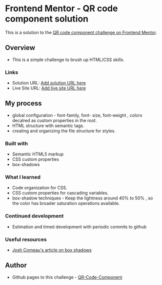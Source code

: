 # Frontend Mentor - QR code component solution

This is a solution to the [QR code component challenge on Frontend Mentor](https://www.frontendmentor.io/challenges/qr-code-component-iux_sIO_H).

## Overview

- This is a simple challenge to brush up HTML/CSS skills.

### Links

- Solution URL: [Add solution URL here](https://your-solution-url.com)
- Live Site URL: [Add live site URL here](https://your-live-site-url.com)

## My process

- global configuration - font-family, font- size, font-weight , colors decalred as custom properties in the root.
- HTML structure with semantic tags.
- creating and organizing the file structure for styles.

### Built with

- Semantic HTML5 markup
- CSS custom properties
- box-shadows

### What I learned

- Code organization for CSS.
- CSS custom properties for cascading variables.
- box-shadow techniques - Keep the lightness around 40% to 50% , so the color has broader saturation operations available.

### Continued development

- Estimation and timed development with periodic commits to github

### Useful resources

- [Josh Comeau's article on box shadows](https://www.joshwcomeau.com/css/designing-shadows/) 

## Author

- Github pages to this challenge - [QR-Code-Component](https://sivakumars.github.io/FEM-HTML-CSS-Challenges/qr-code-component-main/)